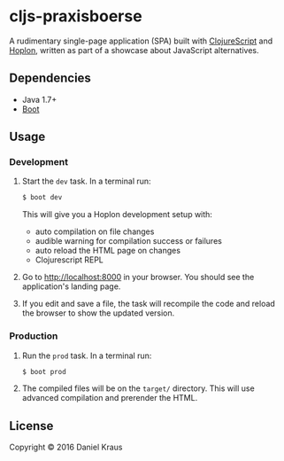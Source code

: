 # cljs-praxisboerse

A rudimentary single-page application (SPA) built with [ClojureScript](https://github.com/clojure/clojurescript) and [Hoplon](http://hoplon.io), written as part of a showcase about JavaScript alternatives.

## Dependencies

- Java 1.7+
- [Boot](http://boot-clj.com)

## Usage

### Development

1. Start the `dev` task. In a terminal run:
    ```bash
    $ boot dev
    ```
    This will give you a  Hoplon development setup with:
    - auto compilation on file changes
    - audible warning for compilation success or failures
    - auto reload the HTML page on changes
    - Clojurescript REPL

2. Go to [http://localhost:8000](http://localhost:8000) in your browser. You should see the application's landing page.

3. If you edit and save a file, the task will recompile the code and reload the browser to show the updated version.

### Production

1. Run the `prod` task. In a terminal run:
    ```bash
    $ boot prod
    ```

2. The compiled files will be on the `target/` directory. This will use advanced compilation and prerender the HTML.

## License

Copyright © 2016 Daniel Kraus
